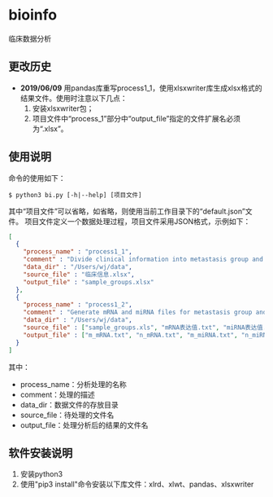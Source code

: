# bioinfo
临床数据分析

## 更改历史

* **2019/06/09** 用pandas库重写process1_1，使用xlsxwriter库生成xlsx格式的结果文件。使用时注意以下几点：
    1. 安装xlsxwriter包；
    2. 项目文件中“process_1”部分中“output_file”指定的文件扩展名必须为“.xlsx”。

## 使用说明
命令的使用如下：
```
$ python3 bi.py [-h|--help] [项目文件]
```
其中“项目文件”可以省略，如省略，则使用当前工作目录下的“default.json”文件。
项目文件定义一个数据处理过程，项目文件采用JSON格式，示例如下：
```json
[
  {
    "process_name" : "process1_1",
    "comment" : "Divide clinical information into metastasis group and non-metastasis group",
    "data_dir" : "/Users/wj/data",
    "source_file" : "临床信息.xlsx",
    "output_file" : "sample_groups.xlsx"
  },
  {
    "process_name" : "process1_2",
    "comment" : "Generate mRNA and miRNA files for metastasis group and non-metastasis group",
    "data_dir" : "/Users/wj/data",
    "source_file" : ["sample_groups.xls", "mRNA表达值.txt", "miRNA表达值.txt"],
    "output_file" : ["m_mRNA.txt", "n_mRNA.txt", "m_miRNA.txt", "n_miRNA.txt"]
  }
]
```
其中：
* process_name：分析处理的名称
* comment：处理的描述
* data_dir：数据文件的存放目录
* source_file：待处理的文件名
* output_file：处理分析后的结果的文件名

## 软件安装说明
1. 安装python3
2. 使用"pip3 install"命令安装以下库文件：xlrd、xlwt、pandas、xlsxwriter
